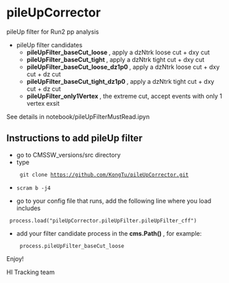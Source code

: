 # pileUpCorrector
pileUp filter for Run2 pp analysis

- pileUp filter candidates
	- <strong> pileUpFilter_baseCut_loose </strong>, apply a dzNtrk loose cut + dxy cut
	- <strong> pileUpFilter_baseCut_tight </strong>, apply a dzNtrk tight cut + dxy cut
	- <strong> pileUpFilter_baseCut_loose_dz1p0 </strong>, apply a dzNtrk loose cut + dxy cut + dz cut
	- <strong> pileUpFilter_baseCut_tight_dz1p0 </strong>, apply a dzNtrk tight cut + dxy cut + dz cut
	- <strong> pileUpFilter_only1Vertex </strong>, the extreme cut, accept events with only 1 vertex exsit

See details in notebook/pileUpFilterMustRead.ipyn

## Instructions to add pileUp filter

- go to CMSSW_versions/src directory
- type <pre><code> git clone https://github.com/KongTu/pileUpCorrector.git </pre></code>
- <pre><code>scram b -j4 </pre></code>
- go to your config file that runs, add the following line where you load includes 
<pre><code> process.load("pileUpCorrector.pileUpFilter.pileUpFilter_cff") </pre></code>
- add your filter candidate process in the <strong> cms.Path() </strong>, for example: <pre><code> process.pileUpFilter_baseCut_loose </pre></code>

Enjoy!

HI Tracking team


